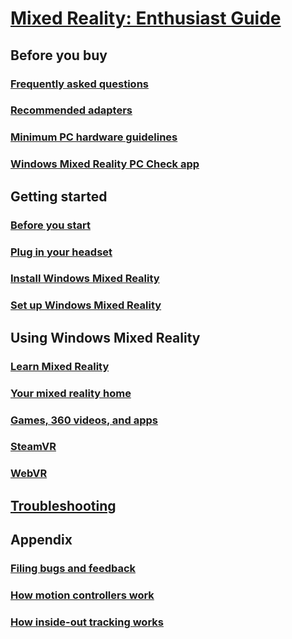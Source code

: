 # [Mixed Reality: Enthusiast Guide](index.md)

## Before you buy
### [Frequently asked questions](before-you-buy-faqs.md)
### [Recommended adapters](recommended-adapters-for-windows-mixed-reality-capable-pcs.md)
### [Minimum PC hardware guidelines](windows-mixed-reality-minimum-pc-hardware-compatibility-guidelines.md)
### [Windows Mixed Reality PC Check app](windows-mixed-reality-pc-check-app.md)

## Getting started
### [Before you start](before-you-start.md)
### [Plug in your headset](plug-in-your-headset.md)
### [Install Windows Mixed Reality](install-windows-mixed-reality.md)
### [Set up Windows Mixed Reality](set-up-windows-mixed-reality.md)

## Using Windows Mixed Reality
### [Learn Mixed Reality](learn-mixed-reality.md)
### [Your mixed reality home](your-mixed-reality-home.md)
### [Games, 360 videos, and apps](using-games-and-apps-in-windows-mixed-reality.md)
### [SteamVR](using-steamvr-with-windows-mixed-reality.md)
### [WebVR](webvr.md)

## [Troubleshooting](troubleshooting-windows-mixed-reality.md)

## Appendix
### [Filing bugs and feedback](filing-feedback.md)
### [How motion controllers work](motion-controllers.md)
### [How inside-out tracking works](tracking-system.md)
